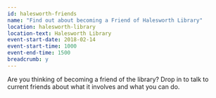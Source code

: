 ```yaml
---
id: halesworth-friends
name: "Find out about becoming a Friend of Halesworth Library"
location: halesworth-library
location-text: Halesworth Library
event-start-date: 2018-02-14
event-start-time: 1000
event-end-time: 1500
breadcrumb: y
---
```


Are you thinking of becoming a friend of the library? Drop in to talk to current friends about what it involves and what you can do.
